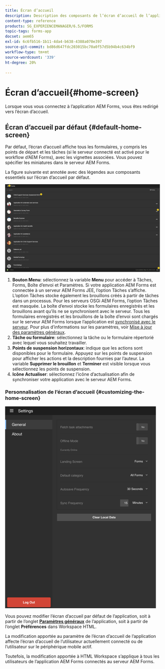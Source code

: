 ```yaml
---
title: Écran d’accueil
description: Description des composants de l’écran d’accueil de l’application AEM Forms
content-type: reference
products: SG_EXPERIENCEMANAGER/6.5/FORMS
topic-tags: forms-app
docset: aem65
exl-id: 6c6fb516-1b11-4da4-b638-4388a070e397
source-git-commit: bd86d647fdc203015bc70a0f57d5b94b4c634bf9
workflow-type: tm+mt
source-wordcount: '339'
ht-degree: 20%

---
```


# Écran d’accueil{#home-screen}

Lorsque vous vous connectez à l’application AEM Forms, vous êtes redirigé vers l’écran d’accueil.

## Écran d’accueil par défaut {#default-home-screen}

Par défaut, l’écran d’accueil affiche tous les formulaires, y compris les points de départ et les tâches (si le serveur connecté est activé pour le workflow d’AEM Forms), avec les vignettes associées. Vous pouvez spécifier les miniatures dans le serveur AEM Forms.

La figure suivante est annotée avec des légendes aux composants essentiels sur l’écran d’accueil par défaut.

![Écran d’accueil de l’application Forms](assets/home-screen-1.png)

<!--Click to enlarge

![home-screen-1-1](assets/home-screen-1-1.png)-->

1. **Bouton Menu**: sélectionnez la variable **Menu** pour accéder à Tâches, Forms, Boîte d’envoi et Paramètres. Si votre application AEM Forms est connectée à un serveur AEM Forms JEE, l’option Tâches s’affiche. L’option Tâches stocke également les brouillons créés à partir de tâches dans un processus. Pour les serveurs OSGi AEM Forms, l’option Tâches est masquée. La boîte d’envoi stocke les formulaires enregistrés et les brouillons avant qu’ils ne se synchronisent avec le serveur. Tous les formulaires enregistrés et les brouillons de la boîte d’envoi sont chargés sur le serveur AEM Forms lorsque l’application est [synchronisé avec le serveur](../../forms/using/sync-app.md). Pour plus d’informations sur les paramètres, voir [Mise à jour des paramètres généraux](../../forms/using/update-general-settings.md).
1. **Tâche ou formulaire**: sélectionnez la tâche ou le formulaire répertorié avec lequel vous souhaitez travailler.
1. **Points de suspension horizontaux**: indique que les actions sont disponibles pour le formulaire. Appuyez sur les points de suspension pour afficher les actions et la description fournies par l’auteur. La variable **Supprimer le brouillon** et **Terminer** est visible lorsque vous sélectionnez les points de suspension.
1. **Icône Actualiser**: sélectionnez l’icône d’actualisation afin de synchroniser votre application avec le serveur AEM Forms.

### Personnalisation de l’écran d’accueil {#customizing-the-home-screen}

![Paramètres généraux](assets/gen-settings.png)

Vous pouvez modifier l’écran d’accueil par défaut de l’application, soit à partir de l’onglet **[Paramètres généraux](../../forms/using/update-general-settings.md)** de l’application, soit à partir de l’onglet **Préférences** dans Workspace HTML.

La modification apportée au paramètre de l’écran d’accueil de l’application affecte l’écran d’accueil de l’utilisateur actuellement connecté ou de l’utilisateur sur le périphérique mobile actif.

Toutefois, la modification apportée à HTML Workspace s’applique à tous les utilisateurs de l’application AEM Forms connectés au serveur AEM Forms.
